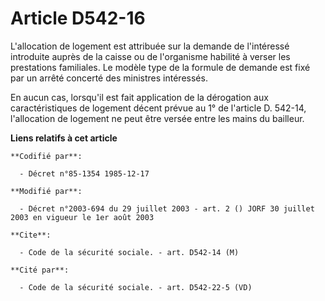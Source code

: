 # Article D542-16

L'allocation de logement est attribuée sur la demande de l'intéressé introduite auprès de la caisse ou de l'organisme
habilité à verser les prestations familiales. Le modèle type de la formule de demande est fixé par un arrêté concerté des
ministres intéressés.

En aucun cas, lorsqu'il est fait application de la dérogation aux caractéristiques de logement décent prévue au 1° de
l'article D. 542-14, l'allocation de logement ne peut être versée entre les mains du bailleur.

**Liens relatifs à cet article**

	**Codifié par**:

	  - Décret n°85-1354 1985-12-17

	**Modifié par**:

	  - Décret n°2003-694 du 29 juillet 2003 - art. 2 () JORF 30 juillet 2003 en vigueur le 1er août 2003

	**Cite**:

	  - Code de la sécurité sociale. - art. D542-14 (M)

	**Cité par**:

	  - Code de la sécurité sociale. - art. D542-22-5 (VD)
